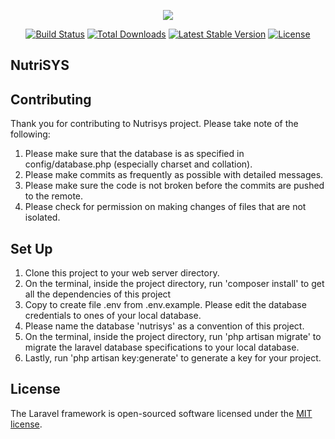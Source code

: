 <p align="center"><img src="https://laravel.com/assets/img/components/logo-laravel.svg"></p>

<p align="center">
<a href="https://travis-ci.org/laravel/framework"><img src="https://travis-ci.org/laravel/framework.svg" alt="Build Status"></a>
<a href="https://packagist.org/packages/laravel/framework"><img src="https://poser.pugx.org/laravel/framework/d/total.svg" alt="Total Downloads"></a>
<a href="https://packagist.org/packages/laravel/framework"><img src="https://poser.pugx.org/laravel/framework/v/stable.svg" alt="Latest Stable Version"></a>
<a href="https://packagist.org/packages/laravel/framework"><img src="https://poser.pugx.org/laravel/framework/license.svg" alt="License"></a>
</p>

## NutriSYS

## Contributing

Thank you for contributing to Nutrisys project. Please take note of the following:
1. Please make sure that the database is as specified in config/database.php (especially charset and collation).
2. Please make commits as frequently as possible with detailed messages.
3. Please make sure the code is not broken before the commits are pushed to the remote.
4. Please check for permission on making changes of files that are not isolated.

## Set Up

1. Clone this project to your web server directory.
2. On the terminal, inside the project directory, run 'composer install' to get all the dependencies of this project
3. Copy to create file .env from .env.example. Please edit the database credentials to ones of your local database.
4. Please name the database 'nutrisys' as a convention of this project.
5. On the terminal, inside the project directory, run 'php artisan migrate' to migrate the laravel database specifications to your local database.
6. Lastly, run 'php artisan key:generate' to generate a key for your project.

## License

The Laravel framework is open-sourced software licensed under the [MIT license](http://opensource.org/licenses/MIT).
